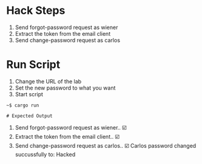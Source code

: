 # Hack Steps
1. Send forgot-password request as wiener
2. Extract the token from the email client
3. Send change-password request as carlos

# Run Script
1. Change the URL of the lab
2. Set the new password to what you want
3. Start script
```
~$ cargo run

# Expected Output
```
1. Send forgot-password request as wiener.. ☑️
2. Extract the token from the email client.. ☑️
3. Send change-password request as carlos.. ☑️
Carlos password changed succussfully to: Hacked
```